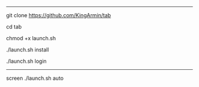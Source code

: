 
-------------------------------------------------------------------------------

git clone https://github.com/KingArmin/tab
 
 
cd tab


chmod +x launch.sh


./launch.sh install


./launch.sh login


 ----------------------------------------------------------------------
 
screen ./launch.sh auto



